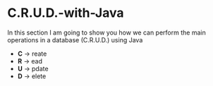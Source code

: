 # C.R.U.D.-with-Java

In this section I am going to show you how we can perform the main operations in a database (C.R.U.D.) using Java

* **C** -> reate
* **R** -> ead
* **U** -> pdate
* **D** -> elete
